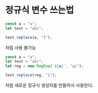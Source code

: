 # 정규식 변수 쓰는법

```jsx
const a = "a";
let text = "abc";

text.replace(a, "1");
```

처럼 사용 불가능

```jsx
const a = "a";
let text = "abc";
let reg = new RegExp(`${a}`, "gi");

text.replace(reg, "1");
```

처럼 새로운 정규식 생성자를 만들어서 사용한다.
